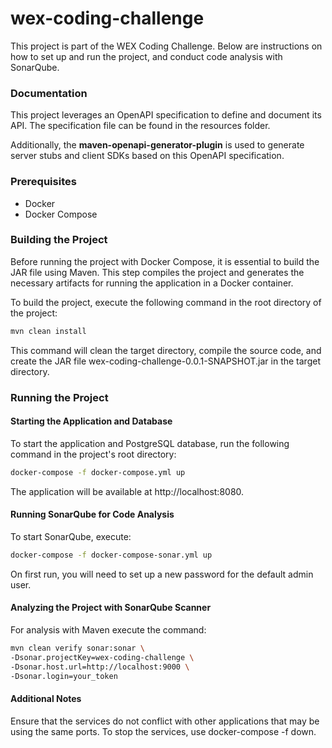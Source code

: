 # wex-coding-challenge

This project is part of the WEX Coding Challenge. Below are instructions on how to set up and run the project, and conduct code analysis with SonarQube.

### Documentation
This project leverages an OpenAPI specification to define and document its API. The specification file can be found in the resources folder.

Additionally, the **maven-openapi-generator-plugin** is used to generate server stubs and client SDKs based on this OpenAPI specification. 

### Prerequisites
- Docker
- Docker Compose

### Building the Project
Before running the project with Docker Compose, it is essential to build the JAR file using Maven. 
This step compiles the project and generates the necessary artifacts for running the application in a Docker container.

To build the project, execute the following command in the root directory of the project:

```bash
mvn clean install
```

This command will clean the target directory, compile the source code, and create the JAR file wex-coding-challenge-0.0.1-SNAPSHOT.jar in the target directory.

### Running the Project
#### Starting the Application and Database

To start the application and PostgreSQL database, run the following command in the project's root directory:

```bash
docker-compose -f docker-compose.yml up
```
The application will be available at http://localhost:8080.

#### Running SonarQube for Code Analysis

To start SonarQube, execute:

```bash
docker-compose -f docker-compose-sonar.yml up
```

On first run, you will need to set up a new password for the default admin user.

#### Analyzing the Project with SonarQube Scanner

For analysis with Maven execute the command:

```bash
mvn clean verify sonar:sonar \
-Dsonar.projectKey=wex-coding-challenge \
-Dsonar.host.url=http://localhost:9000 \
-Dsonar.login=your_token
```

#### Additional Notes
Ensure that the services do not conflict with other applications that may be using the same ports.
To stop the services, use docker-compose -f <file> down.

